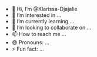 - 👋 Hi, I’m @Klarissa-Djajalie
- 👀 I’m interested in ...
- 🌱 I’m currently learning ...
- 💞️ I’m looking to collaborate on ...
- 📫 How to reach me ...
- 😄 Pronouns: ...
- ⚡ Fun fact: ...

<!---
Klarissa-Djajalie/Klarissa-Djajalie is a ✨ special ✨ repository because its `README.md` (this file) appears on your GitHub profile.
You can click the Preview link to take a look at your changes.
--->

